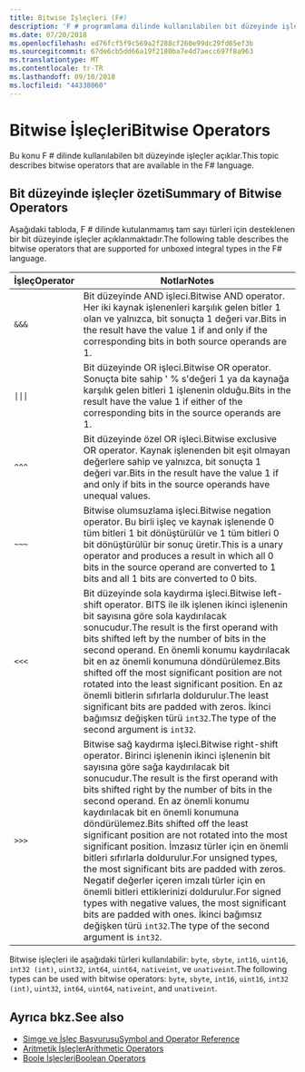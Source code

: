 ```yaml
---
title: Bitwise İşleçleri (F#)
description: 'F # programlama dilinde kullanılabilen bit düzeyinde işleçler hakkında bilgi edinin.'
ms.date: 07/20/2018
ms.openlocfilehash: ed76fcf5f9c569a2f288cf260e99dc29fd65ef3b
ms.sourcegitcommit: 67de6cb5dd66a19f2180ba7e4d7aecc697f8a963
ms.translationtype: MT
ms.contentlocale: tr-TR
ms.lasthandoff: 09/10/2018
ms.locfileid: "44338060"
---
```

# <a name="bitwise-operators"></a><span data-ttu-id="df807-103">Bitwise İşleçleri</span><span class="sxs-lookup"><span data-stu-id="df807-103">Bitwise Operators</span></span>

<span data-ttu-id="df807-104">Bu konu F # dilinde kullanılabilen bit düzeyinde işleçler açıklar.</span><span class="sxs-lookup"><span data-stu-id="df807-104">This topic describes bitwise operators that are available in the F# language.</span></span>

## <a name="summary-of-bitwise-operators"></a><span data-ttu-id="df807-105">Bit düzeyinde işleçler özeti</span><span class="sxs-lookup"><span data-stu-id="df807-105">Summary of Bitwise Operators</span></span>

<span data-ttu-id="df807-106">Aşağıdaki tabloda, F # dilinde kutulanmamış tam sayı türleri için desteklenen bir bit düzeyinde işleçler açıklanmaktadır.</span><span class="sxs-lookup"><span data-stu-id="df807-106">The following table describes the bitwise operators that are supported for unboxed integral types in the F# language.</span></span>

|<span data-ttu-id="df807-107">İşleç</span><span class="sxs-lookup"><span data-stu-id="df807-107">Operator</span></span>|<span data-ttu-id="df807-108">Notlar</span><span class="sxs-lookup"><span data-stu-id="df807-108">Notes</span></span>|
|--------|-----|
|`&&&`|<span data-ttu-id="df807-109">Bit düzeyinde AND işleci.</span><span class="sxs-lookup"><span data-stu-id="df807-109">Bitwise AND operator.</span></span> <span data-ttu-id="df807-110">Her iki kaynak işlenenleri karşılık gelen bitler 1 olan ve yalnızca, bit sonuçta 1 değeri var.</span><span class="sxs-lookup"><span data-stu-id="df807-110">Bits in the result have the value 1 if and only if the corresponding bits in both source operands are 1.</span></span>|
|<code>&#124;&#124;&#124;</code>|<span data-ttu-id="df807-111">Bit düzeyinde OR işleci.</span><span class="sxs-lookup"><span data-stu-id="df807-111">Bitwise OR operator.</span></span> <span data-ttu-id="df807-112">Sonuçta bite sahip ' % s'değeri 1 ya da kaynağa karşılık gelen bitleri 1 işlenenin olduğu.</span><span class="sxs-lookup"><span data-stu-id="df807-112">Bits in the result have the value 1 if either of the corresponding bits in the source operands are 1.</span></span>|
|`^^^`|<span data-ttu-id="df807-113">Bit düzeyinde özel OR işleci.</span><span class="sxs-lookup"><span data-stu-id="df807-113">Bitwise exclusive OR operator.</span></span> <span data-ttu-id="df807-114">Kaynak işlenenden bit eşit olmayan değerlere sahip ve yalnızca, bit sonuçta 1 değeri var.</span><span class="sxs-lookup"><span data-stu-id="df807-114">Bits in the result have the value 1 if and only if bits in the source operands have unequal values.</span></span>|
|`~~~`|<span data-ttu-id="df807-115">Bitwise olumsuzlama işleci.</span><span class="sxs-lookup"><span data-stu-id="df807-115">Bitwise negation operator.</span></span> <span data-ttu-id="df807-116">Bu birli işleç ve kaynak işlenende 0 tüm bitleri 1 bit dönüştürülür ve 1 tüm bitleri 0 bit dönüştürülür bir sonuç üretir.</span><span class="sxs-lookup"><span data-stu-id="df807-116">This is a unary operator and produces a result in which all 0 bits in the source operand are converted to 1 bits and all 1 bits are converted to 0 bits.</span></span>|
|`<<<`|<span data-ttu-id="df807-117">Bit düzeyinde sola kaydırma işleci.</span><span class="sxs-lookup"><span data-stu-id="df807-117">Bitwise left-shift operator.</span></span> <span data-ttu-id="df807-118">BITS ile ilk işlenen ikinci işlenenin bit sayısına göre sola kaydırılacak sonucudur.</span><span class="sxs-lookup"><span data-stu-id="df807-118">The result is the first operand with bits shifted left by the number of bits in the second operand.</span></span> <span data-ttu-id="df807-119">En önemli konumu kaydırılacak bit en az önemli konumuna döndürülemez.</span><span class="sxs-lookup"><span data-stu-id="df807-119">Bits shifted off the most significant position are not rotated into the least significant position.</span></span> <span data-ttu-id="df807-120">En az önemli bitlerin sıfırlarla doldurulur.</span><span class="sxs-lookup"><span data-stu-id="df807-120">The least significant bits are padded with zeros.</span></span> <span data-ttu-id="df807-121">İkinci bağımsız değişken türü `int32`.</span><span class="sxs-lookup"><span data-stu-id="df807-121">The type of the second argument is `int32`.</span></span>|
|`>>>`|<span data-ttu-id="df807-122">Bitwise sağ kaydırma işleci.</span><span class="sxs-lookup"><span data-stu-id="df807-122">Bitwise right-shift operator.</span></span> <span data-ttu-id="df807-123">Birinci işlenenin ikinci işlenenin bit sayısına göre sağa kaydırılacak bit sonucudur.</span><span class="sxs-lookup"><span data-stu-id="df807-123">The result is the first operand with bits shifted right by the number of bits in the second operand.</span></span> <span data-ttu-id="df807-124">En az önemli konumu kaydırılacak bit en önemli konumuna döndürülemez.</span><span class="sxs-lookup"><span data-stu-id="df807-124">Bits shifted off the least significant position are not rotated into the most significant position.</span></span> <span data-ttu-id="df807-125">İmzasız türler için en önemli bitleri sıfırlarla doldurulur.</span><span class="sxs-lookup"><span data-stu-id="df807-125">For unsigned types, the most significant bits are padded with zeros.</span></span> <span data-ttu-id="df807-126">Negatif değerler içeren imzalı türler için en önemli bitleri ettiklerinizi doldurulur.</span><span class="sxs-lookup"><span data-stu-id="df807-126">For signed types with negative values, the most significant bits are padded with ones.</span></span> <span data-ttu-id="df807-127">İkinci bağımsız değişken türü `int32`.</span><span class="sxs-lookup"><span data-stu-id="df807-127">The type of the second argument is `int32`.</span></span>|

<span data-ttu-id="df807-128">Bitwise işleçleri ile aşağıdaki türleri kullanılabilir: `byte`, `sbyte`, `int16`, `uint16`, `int32 (int)`, `uint32`, `int64`, `uint64`, `nativeint`, ve `unativeint`.</span><span class="sxs-lookup"><span data-stu-id="df807-128">The following types can be used with bitwise operators: `byte`, `sbyte`, `int16`, `uint16`, `int32 (int)`, `uint32`, `int64`, `uint64`, `nativeint`, and `unativeint`.</span></span>

## <a name="see-also"></a><span data-ttu-id="df807-129">Ayrıca bkz.</span><span class="sxs-lookup"><span data-stu-id="df807-129">See also</span></span>

- [<span data-ttu-id="df807-130">Simge ve İşleç Başvurusu</span><span class="sxs-lookup"><span data-stu-id="df807-130">Symbol and Operator Reference</span></span>](index.md)
- [<span data-ttu-id="df807-131">Aritmetik İşleçler</span><span class="sxs-lookup"><span data-stu-id="df807-131">Arithmetic Operators</span></span>](arithmetic-operators.md)
- [<span data-ttu-id="df807-132">Boole İşleçleri</span><span class="sxs-lookup"><span data-stu-id="df807-132">Boolean Operators</span></span>](boolean-operators.md)
